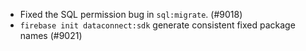 - Fixed the SQL permission bug in `sql:migrate`. (#9018)
- `firebase init dataconnect:sdk` generate consistent fixed package names (#9021)

